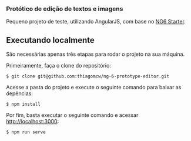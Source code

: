 ### Protótico de edição de textos e imagens

Pequeno projeto de teste, utilizando AngularJS, com base no [NG6 Starter](https://github.com/PatrickJS/NG6-starter).

## Executando localmente

São necessárias apenas três etapas para rodar o projeto na sua máquina.

Primeiramente, faça o clone do repositório:

    $ git clone git@github.com:thiagomcw/ng-6-prototype-editor.git
    
Acesse a pasta do projeto e execute o seguinte comando para baixar as depências:

    $ npm install
    
Por fim, basta executar o seguinte comando e acessar [http://localhost:3000]():

    $ npm run serve